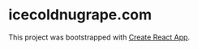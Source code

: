 # icecoldnugrape.com

This project was bootstrapped with [Create React App](https://github.com/facebookincubator/create-react-app).
